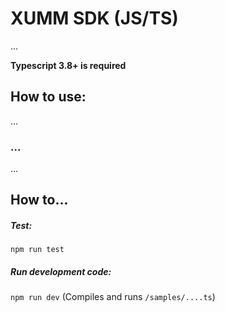 # XUMM SDK (JS/TS)

...

**Typescript 3.8+ is required**

## How to use:
...

### ...
...

## How to...

##### Test:

`npm run test`

##### Run development code:

`npm run dev` (Compiles and runs `/samples/....ts`)
